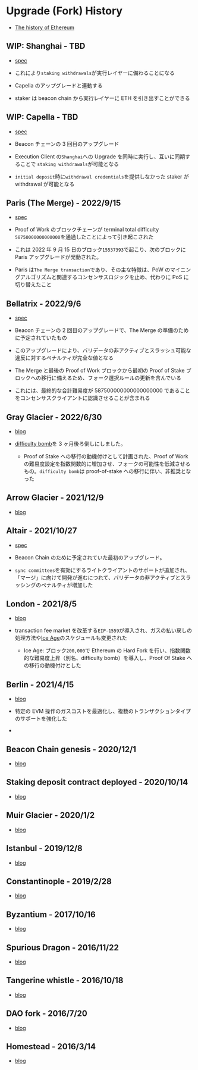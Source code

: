 # Upgrade (Fork) History

- [The history of Ethereum](https://ethereum.org/en/history/)

## WIP: Shanghai - TBD

- [spec](https://github.com/ethereum/execution-specs/blob/master/network-upgrades/mainnet-upgrades/shanghai.md)

- これにより`staking withdrawals`が実行レイヤーに備わることになる
- Capella のアップグレードと連動する
- staker は beacon chain から実行レイヤーに ETH を引き出すことができる

## WIP: Capella - TBD

- [spec](https://github.com/ethereum/consensus-specs/blob/dev/specs/capella/beacon-chain.md)

- Beacon チェーンの 3 回目のアップグレード
- Execution Client の`Shanghai`への Upgrade を同時に実行し、互いに同期することで `staking withdrawals`が可能となる
- `initial deposit`時に`withdrawal credentials`を提供しなかった staker が withdrawal が可能となる

## Paris (The Merge) - 2022/9/15

- [spec](https://github.com/ethereum/execution-specs/blob/master/network-upgrades/mainnet-upgrades/paris.md)

- Proof of Work のブロックチェーンが terminal total difficulty `58750000000000000`を通過したことによって引き起こされた
- これは 2022 年 9 月 15 日のブロック`15537393`で起こり、次のブロックに Paris アップグレードが発動された。
- Paris は`The Merge transaction`であり、その主な特徴は、PoW のマイニングアルゴリズムと関連するコンセンサスロジックを止め、代わりに PoS に切り替えたこと

## Bellatrix - 2022/9/6

- [spec](https://github.com/ethereum/consensus-specs/tree/dev/specs/bellatrix)

- Beacon チェーンの 2 回目のアップグレードで、The Merge の準備のために予定されていたもの
- このアップグレードにより、バリデータの非アクティブとスラッシュ可能な違反に対するペナルティが完全な値となる
- The Merge と最後の Proof of Work ブロックから最初の Proof of Stake ブロックへの移行に備えるため、フォーク選択ルールの更新を含んでいる
- これには、最終的な合計難易度が 587500000000000000000 であることをコンセンサスクライアントに認識させることが含まれる

## Gray Glacier - 2022/6/30

- [blog](https://blog.ethereum.org/2022/06/16/gray-glacier-announcement)

- [difficulty bomb](https://ethereum.org/en/glossary/#difficulty-bomb)を 3 ヶ月後ろ倒しにしました。
  - Proof of Stake への移行の動機付けとして計画された、Proof of Work の難易度設定を指数関数的に増加させ、フォークの可能性を低減させるもの。`difficulty bomb`は proof-of-stake への移行に伴い、非推奨となった

## Arrow Glacier - 2021/12/9

- [blog](https://blog.ethereum.org/2021/11/10/arrow-glacier-announcement)

## Altair - 2021/10/27

- [spec](https://github.com/ethereum/consensus-specs/tree/dev/specs/altair)

- Beacon Chain のために予定されていた最初のアップグレード。
- `sync committees`を有効にするライトクライアントのサポートが追加され、「マージ」に向けて開発が進むにつれて、バリデータの非アクティブとスラッシングのペナルティが増加した

## London - 2021/8/5

- [blog](https://blog.ethereum.org/2021/07/15/london-mainnet-announcement)

- transaction fee market を改革する`EIP-1559`が導入され、ガスの払い戻しの処理方法や[Ice Age](https://ethereum.org/en/glossary/#ice-age)のスケジュールも変更された
  - Ice Age: ブロック`200,000`で Ethereum の Hard Fork を行い、指数関数的な難易度上昇（別名、difficulty bomb）を導入し、Proof Of Stake への移行の動機付けとした

## Berlin - 2021/4/15

- [blog](https://blog.ethereum.org/2021/03/08/ethereum-berlin-upgrade-announcement)

- 特定の EVM 操作のガスコストを最適化し、複数のトランザクションタイプのサポートを強化した
-

## Beacon Chain genesis - 2020/12/1

- [blog](https://blog.ethereum.org/2020/11/27/eth2-quick-update-no-21)

## Staking deposit contract deployed - 2020/10/14

- [blog](https://blog.ethereum.org/2020/11/04/eth2-quick-update-no-19)

## Muir Glacier - 2020/1/2

- [blog](https://blog.ethereum.org/2019/12/23/ethereum-muir-glacier-upgrade-announcement)

## Istanbul - 2019/12/8

- [blog](https://blog.ethereum.org/2019/11/20/ethereum-istanbul-upgrade-announcement)

## Constantinople - 2019/2/28

- [blog](https://blog.ethereum.org/2019/02/22/ethereum-constantinople-st-petersburg-upgrade-announcement)

## Byzantium - 2017/10/16

- [blog](https://blog.ethereum.org/2017/10/12/byzantium-hf-announcement)

## Spurious Dragon - 2016/11/22

- [blog](https://blog.ethereum.org/2016/11/18/hard-fork-no-4-spurious-dragon)

## Tangerine whistle - 2016/10/18

- [blog](https://blog.ethereum.org/2016/10/18/faq-upcoming-ethereum-hard-fork)

## DAO fork - 2016/7/20

- [blog](https://blog.ethereum.org/2016/07/20/hard-fork-completed)

## Homestead - 2016/3/14

- [blog](https://blog.ethereum.org/2016/02/29/homestead-release)
